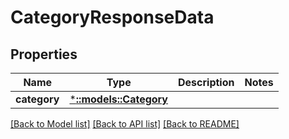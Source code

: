 # CategoryResponseData

## Properties

Name | Type | Description | Notes
------------ | ------------- | ------------- | -------------
**category** | [***::models::Category**](Category.md) |  | 

[[Back to Model list]](../README.md#documentation-for-models) [[Back to API list]](../README.md#documentation-for-api-endpoints) [[Back to README]](../README.md)



